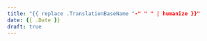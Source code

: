 ```yaml
---
title: "{{ replace .TranslationBaseName "-" " " | humanize }}"
date: {{ .Date }}
draft: true
---
```


